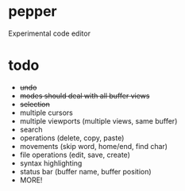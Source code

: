 # pepper
Experimental code editor

# todo
- ~~undo~~
- ~~modes should deal with all buffer views~~
- ~~selection~~
- multiple cursors
- multiple viewports (multiple views, same buffer)
- search
- operations (delete, copy, paste)
- movements (skip word, home/end, find char)
- file operations (edit, save, create)
- syntax highlighting
- status bar (buffer name, buffer position)
- MORE!
